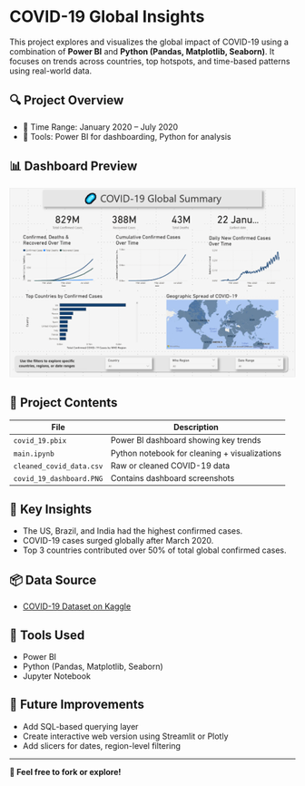 # COVID-19 Global Insights

This project explores and visualizes the global impact of COVID-19 using a combination of **Power BI** and **Python (Pandas, Matplotlib, Seaborn)**. It focuses on trends across countries, top hotspots, and time-based patterns using real-world data.

## 🔍 Project Overview

- 📅 Time Range: January 2020 – July 2020
- 🧪 Tools: Power BI for dashboarding, Python for analysis

## 📊 Dashboard Preview

![Dashboard Preview](covid_19_dashboard.PNG)

## 📁 Project Contents

| File | Description |
|------|-------------|
| `covid_19.pbix` | Power BI dashboard showing key trends |
| `main.ipynb` | Python notebook for cleaning + visualizations |
| `cleaned_covid_data.csv` | Raw or cleaned COVID-19 data |
| `covid_19_dashboard.PNG` | Contains dashboard screenshots |

## 🧠 Key Insights

- The US, Brazil, and India had the highest confirmed cases.
- COVID-19 cases surged globally after March 2020.
- Top 3 countries contributed over 50% of total global confirmed cases.

## 📦 Data Source
- [COVID-19 Dataset on Kaggle](https://www.kaggle.com/datasets/imdevskp/covid-19-data)

## 🔧 Tools Used
- Power BI
- Python (Pandas, Matplotlib, Seaborn)
- Jupyter Notebook

## 🚀 Future Improvements
- Add SQL-based querying layer
- Create interactive web version using Streamlit or Plotly
- Add slicers for dates, region-level filtering

---

**📌 Feel free to fork or explore!**
